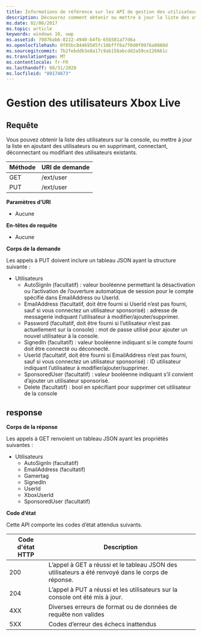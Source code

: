 ```yaml
---
title: Informations de référence sur les API de gestion des utilisateurs test Xbox Live
description: Découvrez comment obtenir ou mettre à jour la liste des utilisateurs sur la console à l’aide de l’API REST du portail d’appareils Xbox.
ms.date: 02/08/2017
ms.topic: article
keywords: windows 10, uwp
ms.assetid: 70876ab6-8222-4940-b4fb-65b581a77d6a
ms.openlocfilehash: 0f05bc84469585fc10bfff6a7f0d0f0976a0080d
ms.sourcegitcommit: 7b2febddb3e8a17c9ab158abcdd2a59ce126661c
ms.translationtype: MT
ms.contentlocale: fr-FR
ms.lasthandoff: 08/31/2020
ms.locfileid: "89174673"
---
```

# <a name="xbox-live-user-management"></a>Gestion des utilisateurs Xbox Live

## <a name="request"></a>Requête

Vous pouvez obtenir la liste des utilisateurs sur la console, ou mettre à jour la liste en ajoutant des utilisateurs ou en supprimant, connectant, déconnectant ou modifiant des utilisateurs existants.

| Méthode        | URI de demande     | 
| ------------- |-----------------|
| GET           | /ext/user |
| PUT           | /ext/user |


**Paramètres d’URI**

* Aucune

**En-têtes de requête**

* Aucune

**Corps de la demande**

Les appels à PUT doivent inclure un tableau JSON ayant la structure suivante :

* Utilisateurs
  * AutoSignIn (facultatif) : valeur booléenne permettant la désactivation ou l’activation de l’ouverture automatique de session pour le compte spécifié dans EmailAddress ou UserId.
  * EmailAddress (facultatif, doit être fourni si UserId n’est pas fourni, sauf si vous connectez un utilisateur sponsorisé) : adresse de messagerie indiquant l’utilisateur à modifier/ajouter/supprimer.
  * Password (facultatif, doit être fourni si l’utilisateur n’est pas actuellement sur la console) : mot de passe utilisé pour ajouter un nouvel utilisateur à la console.
  * SignedIn (facultatif) : valeur booléenne indiquant si le compte fourni doit être connecté ou déconnecté.
  * UserId (facultatif, doit être fourni si EmailAddress n’est pas fourni, sauf si vous connectez un utilisateur sponsorisé) : ID utilisateur indiquant l’utilisateur à modifier/ajouter/supprimer.
  * SponsoredUser (facultatif) : valeur booléenne indiquant s’il convient d’ajouter un utilisateur sponsorisé.
  * Delete (facultatif) : bool en spécifiant pour supprimer cet utilisateur de la console

## <a name="response"></a>response

**Corps de la réponse**

Les appels à GET renvoient un tableau JSON ayant les propriétés suivantes :

* Utilisateurs
  * AutoSignIn (facultatif)
  * EmailAddress (facultatif)
  * Gamertag
  * SignedIn
  * UserId
  * XboxUserId
  * SponsoredUser (facultatif)
  
**Code d’état**

Cette API comporte les codes d’état attendus suivants.

| Code d'état HTTP   | Description     | 
| ------------------ |-----------------|
| 200                | L’appel à GET a réussi et le tableau JSON des utilisateurs a été renvoyé dans le corps de réponse. |
| 204                | L’appel à PUT a réussi et les utilisateurs sur la console ont été mis à jour. |
| 4XX                | Diverses erreurs de format ou de données de requête non valides |
| 5XX                | Codes d’erreur des échecs inattendus |
